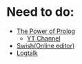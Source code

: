# Need to do:
- [The Power of Prolog](https://www.metalevel.at/prolog)
  - [YT Channel](https://www.youtube.com/@ThePowerOfProlog/playlists)
- [Swish(Online editor)](https://swish.swi-prolog.org) 
- [Logtalk](https://logtalk.org)
